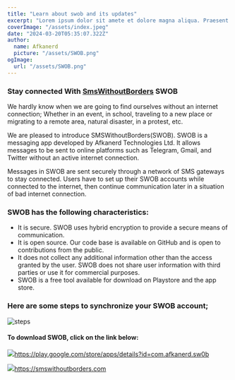 ```yaml
---
title: "Learn about swob and its updates"
excerpt: "Lorem ipsum dolor sit amete et dolore magna aliqua. Praesent elemela facilities morbi tempus."
coverImage: "/assets/index.jpeg"
date: "2024-03-20T05:35:07.322Z"
author:
  name: Afkanerd
  picture: "/assets/SWOB.png"
ogImage:
  url: "/assets/SWOB.png"
---
```


### Stay connected With [SmsWithoutBorders](https://SmsWithoutBorders.com) SWOB

We hardly know when we are going to find ourselves without an internet connection;
Whether in an event, in school, traveling to a new place or migrating to a remote area, natural disaster, in a protest, etc.

We are pleased to introduce SMSWithoutBorders(SWOB). SWOB is a messaging app developed by Afkanerd Technologies Ltd. It allows messages to be sent to online platforms such as Telegram, Gmail, and Twitter without an active internet connection.

Messages in SWOB are sent securely through a network of SMS gateways to stay connected. Users have to set up their SWOB accounts while connected to the internet, then continue communication later in a situation of bad internet connection.

  <!--![picture](/index.jpeg)-->

### SWOB has the following characteristics:

- It is secure. SWOB uses hybrid encryption to provide a secure means of communication.
- It is open source. Our code base is available on GitHub and is open to contributions from the public.
- It does not collect any additional information other than the access granted by the user. SWOB does not share user information with third parties or use it for commercial purposes.
- SWOB is a free tool available for download on Playstore and the app store.

### Here are some steps to synchronize your SWOB account;

![steps](/assets/steps.jpg)

<!---->

#### To download SWOB, click on the link below:

![](/)<https://play.google.com/store/apps/details?id=com.afkanerd.sw0b>

<!---->

![](/)<https://smswithoutborders.com>
